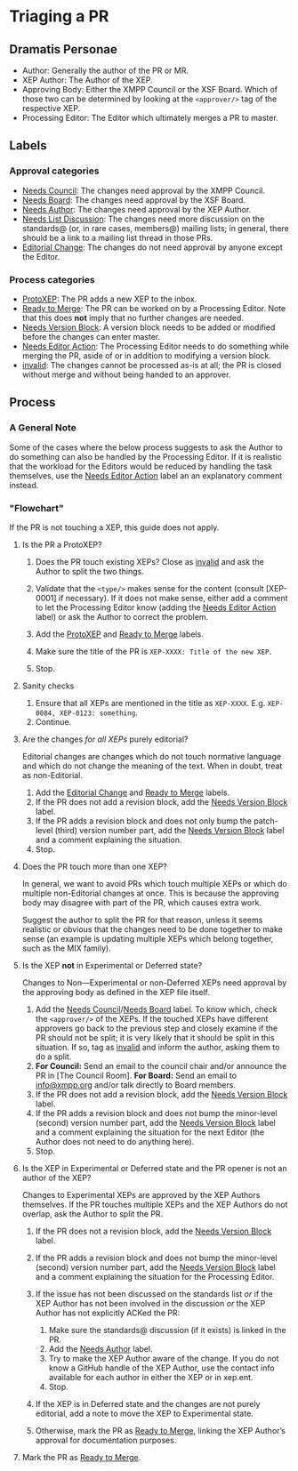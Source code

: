 # Triaging a PR

## Dramatis Personae

- Author: Generally the author of the PR or MR.
- XEP Author: The Author of the XEP.
- Approving Body: Either the XMPP Council or the XSF Board. Which of those two
  can be determined by looking at the `<approver/>` tag of the respective XEP.
- Processing Editor: The Editor which ultimately merges a PR to master.

## Labels

### Approval categories

- [Needs Council]: The changes need approval by the XMPP Council.
- [Needs Board]: The changes need approval by the XSF Board.
- [Needs Author]: The changes need approval by the XEP Author.
- [Needs List Discussion]: The changes need more discussion on the standards@
  (or, in rare cases, members@) mailing lists; in general, there should be a
  link to a mailing list thread in those PRs.
- [Editorial Change]: The changes do not need approval by anyone except the
  Editor.

### Process categories

- [ProtoXEP]: The PR adds a new XEP to the inbox.
- [Ready to Merge]: The PR can be worked on by a Processing Editor. Note that
  this does **not** imply that no further changes are needed.
- [Needs Version Block]: A version block needs to be added or modified before
  the changes can enter master.
- [Needs Editor Action]: The Processing Editor needs to do something while
  merging the PR, aside of or in addition to modifying a version block.
- [invalid]: The changes cannot be processed as-is at all; the PR is closed
  without merge and without being handed to an approver.

## Process

### A General Note

Some of the cases where the below process suggests to ask the Author to do
something can also be handled by the Processing Editor. If it is realistic
that the workload for the Editors would be reduced by handling the task
themselves, use the [Needs Editor Action] label an an explanatory comment
instead.

### "Flowchart"

If the PR is not touching a XEP, this guide does not apply.

1. Is the PR a ProtoXEP?

    1. Does the PR touch existing XEPs? Close as [invalid] and ask the Author
        to split the two things.

    2. Validate that the `<type/>` makes sense for the content (consult
       [XEP-0001] if necessary). If it does not make sense, either add a
       comment to let the Processing Editor know (adding the
       [Needs Editor Action] label) or ask the Author to correct the problem.
    3. Add the [ProtoXEP] and [Ready to Merge] labels.
    4. Make sure the title of the PR is `XEP-XXXX: Title of the new XEP`.
    5. Stop.

2. Sanity checks

    1. Ensure that all XEPs are mentioned in the title as `XEP-XXXX`. E.g. `XEP-0084, XEP-0123: something`.
    2. Continue.

3. Are the changes *for all XEPs* purely editorial?

    Editorial changes are changes which do not touch normative language and
    which do not change the meaning of the text. When in doubt, treat as
    non-Editorial.

    1. Add the [Editorial Change] and [Ready to Merge] labels.
    2. If the PR does not add a revision block, add the [Needs Version Block]
       label.
    3. If the PR adds a revision block and does not only bump the patch-level
       (third) version number part, add the [Needs Version Block] label and a
       comment explaining the situation.
    4. Stop.

4. Does the PR touch more than one XEP?

    In general, we want to avoid PRs which touch multiple XEPs or which do
    multiple non-Editorial changes at once. This is because the approving body
    may disagree with part of the PR, which causes extra work.

    Suggest the author to split the PR for that reason, unless it seems
    realistic or obvious that the changes need to be done together to make
    sense (an example is updating multiple XEPs which belong together, such
    as the MIX family).

4. Is the XEP **not** in Experimental or Deferred state?

    Changes to Non—Experimental or non-Deferred XEPs need approval by the
    approving body as defined in the XEP file itself.

    1. Add the [Needs Council]/[Needs Board] label. To know which, check the
       `<approver/>` of the XEPs. If the touched XEPs have different approvers
       go back to the previous step and closely examine if the PR should not
       be split; it is very likely that it should be split in this situation.
       If so, tag as [invalid] and inform the author, asking them to do a
       split.
    2. **For Council:** Send an email to the council chair and/or announce the
       PR in [The Council Room].
       **For Board:** Send an email to info@xmpp.org and/or talk directly to
       Board members.
    3. If the PR does not add a revision block, add the [Needs Version Block]
       label.
    4. If the PR adds a revision block and does not bump the minor-level
       (second) version number part, add the [Needs Version Block] label and a
       comment explaining the situation for the next Editor (the Author does
       not need to do anything here).
    6. Stop.

5. Is the XEP in Experimental or Deferred state and the PR opener is not an
   author of the XEP?

    Changes to Experimental XEPs are approved by the XEP Authors themselves.
    If the PR touches multiple XEPs and the XEP Authors do not overlap, ask
    the Author to split the PR.

    1. If the PR does not a revision block, add the [Needs Version Block]
       label.
    2. If the PR adds a revision block and does not bump the minor-level
       (second) version number part, add the [Needs Version Block] label and a
       comment explaining the situation for the Processing Editor.
    3. If the issue has not been discussed on the standards list *or* if
       the XEP Author has not been involved in the discussion *or* the
       XEP Author has not explicitly ACKed the PR:

        1. Make sure the standards@ discussion (if it exists) is linked in the
           PR.
        2. Add the [Needs Author] label.
        3. Try to make the XEP Author aware of the change. If you do not know
           a GitHub handle of the XEP Author, use the contact info available
           for each author in either the XEP or in xep.ent.
        4. Stop.

    4. If the XEP is in Deferred state and the changes are not purely editorial,
       add a note to move the XEP to Experimental state.
    5. Otherwise, mark the PR as [Ready to Merge], linking the XEP Author’s
       approval for documentation purposes.

6. Mark the PR as [Ready to Merge].

[ProtoXEP]: https://github.com/xsf/xeps/labels/ProtoXEP
[Ready to Merge]: https://github.com/xsf/xeps/labels/Ready%20to%20Merge
[Needs Author]: https://github.com/xsf/xeps/labels/Needs%20Author
[Needs List Discussion]: https://github.com/xsf/xeps/labels/Needs%20List%20Discussion
[Needs Version Block]: https://github.com/xsf/xeps/labels/Needs%20Version%20Block
[Needs Editor Action]: https://github.com/xsf/xeps/labels/Needs%20Editor%20Action
[Editorial Change]: https://github.com/xsf/xeps/labels/Editorial%20Change
[Needs Council]: https://github.com/xsf/xeps/labels/Needs%20Council
[Needs Board]: https://github.com/xsf/xeps/labels/Needs%20Board
[invalid]: https://github.com/xsf/xeps/labels/invalid

